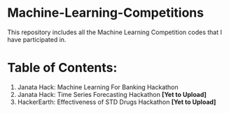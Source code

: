 # Machine-Learning-Competitions
This repository includes all the Machine Learning Competition codes that I have participated in.

# Table of Contents:
1. Janata Hack: Machine Learning For Banking Hackathon
2. Janata Hack: Time Series Forecasting Hackathon **[Yet to Upload]**
3. HackerEarth: Effectiveness of STD Drugs Hackathon **[Yet to Upload]**
